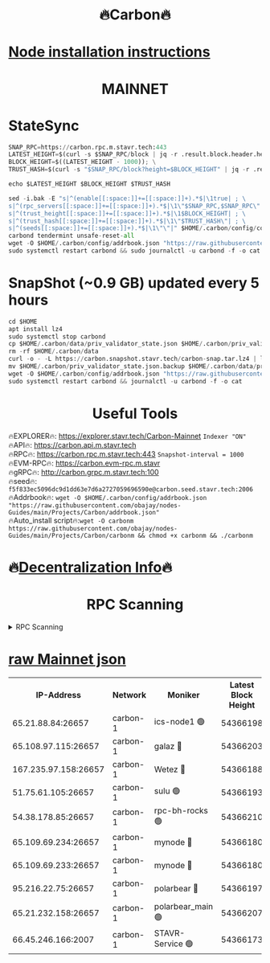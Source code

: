 <h1 align="center"> 🔥Carbon🔥</h1>

[Node installation instructions](https://github.com/obajay/nodes-Guides/tree/main/Projects/Carbon)
=
<h1 align="center"> MAINNET</h1>

# StateSync
```python
SNAP_RPC=https://carbon.rpc.m.stavr.tech:443
LATEST_HEIGHT=$(curl -s $SNAP_RPC/block | jq -r .result.block.header.height); \
BLOCK_HEIGHT=$((LATEST_HEIGHT - 1000)); \
TRUST_HASH=$(curl -s "$SNAP_RPC/block?height=$BLOCK_HEIGHT" | jq -r .result.block_id.hash)

echo $LATEST_HEIGHT $BLOCK_HEIGHT $TRUST_HASH

sed -i.bak -E "s|^(enable[[:space:]]+=[[:space:]]+).*$|\1true| ; \
s|^(rpc_servers[[:space:]]+=[[:space:]]+).*$|\1\"$SNAP_RPC,$SNAP_RPC\"| ; \
s|^(trust_height[[:space:]]+=[[:space:]]+).*$|\1$BLOCK_HEIGHT| ; \
s|^(trust_hash[[:space:]]+=[[:space:]]+).*$|\1\"$TRUST_HASH\"| ; \
s|^(seeds[[:space:]]+=[[:space:]]+).*$|\1\"\"|" $HOME/.carbon/config/config.toml
carbond tendermint unsafe-reset-all
wget -O $HOME/.carbon/config/addrbook.json "https://raw.githubusercontent.com/obajay/nodes-Guides/main/Projects/Carbon/addrbook.json"
sudo systemctl restart carbond && sudo journalctl -u carbond -f -o cat
```
# SnapShot (~0.9 GB) updated every 5 hours
```python
cd $HOME
apt install lz4
sudo systemctl stop carbond
cp $HOME/.carbon/data/priv_validator_state.json $HOME/.carbon/priv_validator_state.json.backup
rm -rf $HOME/.carbon/data
curl -o - -L https://carbon.snapshot.stavr.tech/carbon-snap.tar.lz4 | lz4 -c -d - | tar -x -C $HOME/.carbon --strip-components 2
mv $HOME/.carbon/priv_validator_state.json.backup $HOME/.carbon/data/priv_validator_state.json
wget -O $HOME/.carbon/config/addrbook.json "https://raw.githubusercontent.com/obajay/nodes-Guides/main/Projects/Carbon/addrbook.json"
sudo systemctl restart carbond && journalctl -u carbond -f -o cat
```

 <h1 align="center"> Useful Tools</h1>

🔥EXPLORER🔥:     https://explorer.stavr.tech/Carbon-Mainnet        `Indexer "ON"` \
🔥API🔥:          https://carbon.api.m.stavr.tech \
🔥RPC🔥:          https://carbon.rpc.m.stavr.tech:443              `Snapshot-interval = 1000` \
🔥EVM-RPC🔥:      https://carbon.evm-rpc.m.stavr \
🔥gRPC🔥:         http://carbon.grpc.m.stavr.tech:100 \
🔥seed🔥:      `f5f833ec5096dc9d1dd63e7d6a2727059696590e@carbon.seed.stavr.tech:2006` \
🔥Addrbook🔥:  `wget -O $HOME/.carbon/config/addrbook.json "https://raw.githubusercontent.com/obajay/nodes-Guides/main/Projects/Carbon/addrbook.json"` \
🔥Auto_install script🔥:`wget -O carbonm https://raw.githubusercontent.com/obajay/nodes-Guides/main/Projects/Carbon/carbonm && chmod +x carbonm && ./carbonm`

🔥[Decentralization Info](https://github.com/obajay/StateSync-snapshots/tree/main/Projects/Carbon/Decentralization)🔥
=
<h1 align="center"> RPC Scanning</h1>

<details>
<summary>RPC Scanning</summary>

<h2 align="center"> We scan nodes in real time every 4 hours. And we provide the final result of RPC endpoints.
We cannot influence the operation of these nodes in any way. </h2>


```python
If Voting Power is higher than 0 --> then the Node is a validator of the network and may be subject to attack and be a potential threat to the chain.
```
```python
We marked such validators with a red symbol
```

</details>

[raw Mainnet json](https://rpc-check.carbonm.stavr.tech/carbonm/rpc-carbonm-result.json)
=


<table><tr><th>IP-Address</th><th>Network</th><th>Moniker</th><th>Latest Block Height</th><th>Earliest Block Height</th><th>Catching Up</th><th>Tx Index</th><th>Voting Power</th><th>Scan Time</th></tr><tr><td>65.21.88.84:26657</td><td>carbon-1</td><td>ics-node1 🟢</td><td>54366198</td><td>21164241</td><td>False</td><td>off</td><td>0</td><td>2024-03-02T08:30:04.947939063UTC</td></tr><tr><td>65.108.97.115:26657</td><td>carbon-1</td><td>galaz 🔴</td><td>54366203</td><td>47374001</td><td>False</td><td>on</td><td>10475684772</td><td>2024-03-02T08:30:17.492151986UTC</td></tr><tr><td>167.235.97.158:26657</td><td>carbon-1</td><td>Wetez 🔴</td><td>54366188</td><td>48067570</td><td>False</td><td>on</td><td>1358522896</td><td>2024-03-02T08:29:45.141588260UTC</td></tr><tr><td>51.75.61.105:26657</td><td>carbon-1</td><td>sulu 🟢</td><td>54366193</td><td>48742001</td><td>False</td><td>off</td><td>0</td><td>2024-03-02T08:29:56.173843075UTC</td></tr><tr><td>54.38.178.85:26657</td><td>carbon-1</td><td>rpc-bh-rocks 🟢</td><td>54366210</td><td>53130001</td><td>False</td><td>on</td><td>0</td><td>2024-03-02T08:30:30.278690840UTC</td></tr><tr><td>65.109.69.234:26657</td><td>carbon-1</td><td>mynode 🔴</td><td>54366180</td><td>53160001</td><td>False</td><td>off</td><td>12984014098</td><td>2024-03-02T08:29:30.463099766UTC</td></tr><tr><td>65.109.69.233:26657</td><td>carbon-1</td><td>mynode 🔴</td><td>54366180</td><td>53950001</td><td>False</td><td>off</td><td>9318166497</td><td>2024-03-02T08:29:30.119156573UTC</td></tr><tr><td>95.216.22.75:26657</td><td>carbon-1</td><td>polarbear 🔴</td><td>54366197</td><td>54283001</td><td>False</td><td>on</td><td>10237788307</td><td>2024-03-02T08:30:02.607607195UTC</td></tr><tr><td>65.21.232.158:26657</td><td>carbon-1</td><td>polarbear_main 🟢</td><td>54366207</td><td>54286001</td><td>False</td><td>off</td><td>0</td><td>2024-03-02T08:30:25.940775092UTC</td></tr><tr><td>66.45.246.166:2007</td><td>carbon-1</td><td>STAVR-Service 🟢</td><td>54366173</td><td>54359001</td><td>False</td><td>on</td><td>0</td><td>2024-03-02T08:29:53.817778257UTC</td></tr></table>
